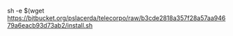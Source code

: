 sh -e $(wget https://bitbucket.org/pslacerda/telecorpo/raw/b3cde2818a357f28a57aa94679a6eacb93d73ab2/install.sh
